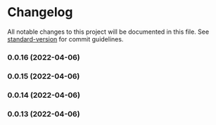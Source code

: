 # Changelog

All notable changes to this project will be documented in this file. See [standard-version](https://github.com/conventional-changelog/standard-version) for commit guidelines.

### 0.0.16 (2022-04-06)

### 0.0.15 (2022-04-06)

### 0.0.14 (2022-04-06)

### 0.0.13 (2022-04-06)

